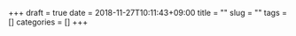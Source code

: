 +++ 
draft = true
date = 2018-11-27T10:11:43+09:00
title = ""
slug = "" 
tags = []
categories = []
+++
